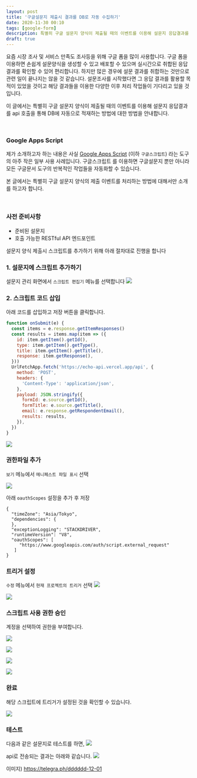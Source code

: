 ```yaml
---
layout: post
title: '구글설문지 제출시 결과를 DB로 자동 수집하기'
date: 2020-11-30 00:10
tags: [google-form]
description: 특별히 구글 설문지 양식이 제출될 때의 이벤트를 이용해 설문지 응답결과를 api 호출을 통해 DB에 자동으로 적재하는 방법에 대한 방법을 안내합니다.
draft: true
---
```


요즘 시장 조사 및 서비스 만족도 조사등을 위해 구글 폼을 많이 사용합니다. 구글 폼을 이용하면 손쉽게 설문양식을 생성할 수 있고 배포할 수 있으며 실시간으로 취합된 응답결과를 확인할 수 있어 편리합니다. 하지만 많은 경우에 설문 결과를 취합하는 것만으로 관련 일이 끝나지는 않을 것 같습니다. 설문조사를 시작했다면 그 응답 결과를 활용할 목적이 있었을 것이고 해당 결과들을 이용한 다양한 이후 처리 작업들이 기다리고 있을 것입니다. 

이 글에서는 특별히 구글 설문지 양식이 제출될 때의 이벤트를 이용해 설문지 응답결과를 api 호출을 통해 DB에 자동으로 적재하는 방법에 대한 방법을 안내합니다.

<br>

### Google Apps Script
제가 소개하고자 하는 내용은 사실 [Google Apps Script](https://developers.google.com/apps-script) (이하 `구글스크립트`) 라는 도구의 아주 작은 일부 사용 사례입니다. 구글스크립트 를 이용하면 구글설문지 뿐만 아니라 모든 구글문서 도구의 반복적인 작업들을 자동화할 수 있습니다.

본 글에서는 특별히 구글 설문지 양식의 제출 이벤트를 처리하는 방법에 대해서만 소개를 하고자 합니다.

<br>

### 사전 준비사항
- 준비된 설문지
- 호출 가능한 RESTful API 엔드포인트

설문지 양식 제출시 스크립트를 추가하기 위해 아래 절차대로 진행을 합니다

### 1. 설문지에 스크립트 추가하기
설문지 관리 화면에서 `스크립트 편집기` 메뉴를 선택합니다
![](https://telegra.ph/file/6e7b995b4de85f93e6bcc.png)

### 2. 스크립트 코드 삽입
아래 코드를 삽입하고 저장 버튼을 클릭합니다.

```js
function onSubmit(e) {
  const items = e.response.getItemResponses()
  const results = items.map(item => ({
    id: item.getItem().getId(),
    type: item.getItem().getType(),
    title: item.getItem().getTitle(),
    response: item.getResponse(),
  }))
  UrlFetchApp.fetch('https://echo-api.vercel.app/api', {
    method: 'POST',
    headers: {
      'Content-Type': 'application/json',
    },
    payload: JSON.stringify({
      formId: e.source.getId(),
      formTitle: e.source.getTitle(),
      email: e.response.getRespondentEmail(),
      results: results,
    }),
  })
}
```
![](https://telegra.ph/file/c99c5007967c3dd0c2070.png)


### 권한파일 추가
`보기` 메뉴에서 `메니페스트 파일 표시` 선택

![](https://telegra.ph/file/903dd28b69c1adce9863f.png)

아래 `oauthScopes` 설정을 추가 후 저장

```json{7-9}
{
  "timeZone": "Asia/Tokyo",
  "dependencies": {
  },
  "exceptionLogging": "STACKDRIVER",
  "runtimeVersion": "V8",
  "oauthScopes": [
     "https://www.googleapis.com/auth/script.external_request"
   ]
}
```

### 트리거 설정

`수정` 메뉴에서 `현재 프로젝트의 트리거` 선택
![](https://telegra.ph/file/41ae2aace73ef228d7ad5.png)

![](https://telegra.ph/file/eff3c99e978015dd4eb66.png)

### 스크립트 사용 권한 승인

계정을 선택하여 권한을 부여합니다.

![](https://telegra.ph/file/466bea975bc2fd7d7a0c4.png)

![](https://telegra.ph/file/80fe2732121f3d2957f47.png)

![](https://telegra.ph/file/67a4c26667cf23808128a.png)

![](https://telegra.ph/file/41e9eec011b32582b86d0.png)



### 완료
해당 스크립트에 트리거가 설정된 것을 확인할 수 있습니다.

![](https://telegra.ph/file/3784a2e4717a14c5cb3d5.png)

### 테스트
다음과 같은 설문지로 테스트를 하면,
![](https://telegra.ph/file/107aad7cc1bf0a2acb127.png)

api로 전송되는 결과는 아래와 같습니다.
![](https://telegra.ph/file/280bd1d4db70366a4bf30.png)



이미지) https://telegra.ph/dddddd-12-01
